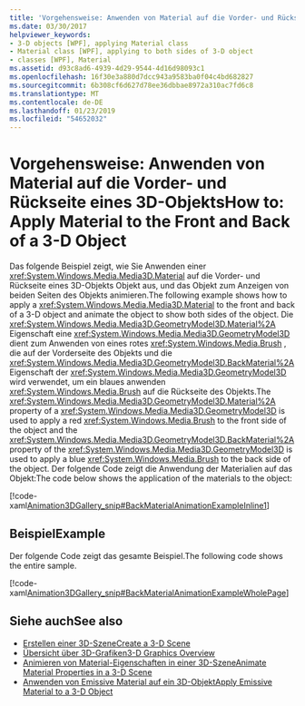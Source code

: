 ```yaml
---
title: 'Vorgehensweise: Anwenden von Material auf die Vorder- und Rückseite eines 3D-Objekts'
ms.date: 03/30/2017
helpviewer_keywords:
- 3-D objects [WPF], applying Material class
- Material class [WPF], applying to both sides of 3-D object
- classes [WPF], Material
ms.assetid: d93c8ad6-4939-4d29-9544-4d16d98093c1
ms.openlocfilehash: 16f30e3a880d7dcc943a9583ba0f04c4bd682827
ms.sourcegitcommit: 6b308cf6d627d78ee36dbbae8972a310ac7fd6c8
ms.translationtype: MT
ms.contentlocale: de-DE
ms.lasthandoff: 01/23/2019
ms.locfileid: "54652032"
---
```

# <a name="how-to-apply-material-to-the-front-and-back-of-a-3-d-object"></a><span data-ttu-id="6250f-102">Vorgehensweise: Anwenden von Material auf die Vorder- und Rückseite eines 3D-Objekts</span><span class="sxs-lookup"><span data-stu-id="6250f-102">How to: Apply Material to the Front and Back of a 3-D Object</span></span>
<span data-ttu-id="6250f-103">Das folgende Beispiel zeigt, wie Sie Anwenden einer <xref:System.Windows.Media.Media3D.Material> auf die Vorder- und Rückseite eines 3D-Objekts Objekt aus, und das Objekt zum Anzeigen von beiden Seiten des Objekts animieren.</span><span class="sxs-lookup"><span data-stu-id="6250f-103">The following example shows how to apply a <xref:System.Windows.Media.Media3D.Material> to the front and back of a 3-D object and animate the object to show both sides of the object.</span></span> <span data-ttu-id="6250f-104">Die <xref:System.Windows.Media.Media3D.GeometryModel3D.Material%2A> Eigenschaft eine <xref:System.Windows.Media.Media3D.GeometryModel3D> dient zum Anwenden von eines rotes <xref:System.Windows.Media.Brush> , die auf der Vorderseite des Objekts und die <xref:System.Windows.Media.Media3D.GeometryModel3D.BackMaterial%2A> Eigenschaft der <xref:System.Windows.Media.Media3D.GeometryModel3D> wird verwendet, um ein blaues anwenden <xref:System.Windows.Media.Brush> auf die Rückseite des Objekts.</span><span class="sxs-lookup"><span data-stu-id="6250f-104">The <xref:System.Windows.Media.Media3D.GeometryModel3D.Material%2A> property of a <xref:System.Windows.Media.Media3D.GeometryModel3D> is used to apply a red <xref:System.Windows.Media.Brush> to the front side of the object and the <xref:System.Windows.Media.Media3D.GeometryModel3D.BackMaterial%2A> property of the <xref:System.Windows.Media.Media3D.GeometryModel3D> is used to apply a blue <xref:System.Windows.Media.Brush> to the back side of the object.</span></span> <span data-ttu-id="6250f-105">Der folgende Code zeigt die Anwendung der Materialien auf das Objekt:</span><span class="sxs-lookup"><span data-stu-id="6250f-105">The code below shows the application of the materials to the object:</span></span>  
  
 [!code-xaml[Animation3DGallery_snip#BackMaterialAnimationExampleInline1](../../../../samples/snippets/csharp/VS_Snippets_Wpf/Animation3DGallery_snip/CS/BackMaterialAnimationExample.xaml#backmaterialanimationexampleinline1)]  
  
## <a name="example"></a><span data-ttu-id="6250f-106">Beispiel</span><span class="sxs-lookup"><span data-stu-id="6250f-106">Example</span></span>  
 <span data-ttu-id="6250f-107">Der folgende Code zeigt das gesamte Beispiel.</span><span class="sxs-lookup"><span data-stu-id="6250f-107">The following code shows the entire sample.</span></span>  
  
 [!code-xaml[Animation3DGallery_snip#BackMaterialAnimationExampleWholePage](../../../../samples/snippets/csharp/VS_Snippets_Wpf/Animation3DGallery_snip/CS/BackMaterialAnimationExample.xaml#backmaterialanimationexamplewholepage)]  
  
## <a name="see-also"></a><span data-ttu-id="6250f-108">Siehe auch</span><span class="sxs-lookup"><span data-stu-id="6250f-108">See also</span></span>
- [<span data-ttu-id="6250f-109">Erstellen einer 3D-Szene</span><span class="sxs-lookup"><span data-stu-id="6250f-109">Create a 3-D Scene</span></span>](../../../../docs/framework/wpf/graphics-multimedia/how-to-create-a-3-d-scene.md)
- [<span data-ttu-id="6250f-110">Übersicht über 3D-Grafiken</span><span class="sxs-lookup"><span data-stu-id="6250f-110">3-D Graphics Overview</span></span>](../../../../docs/framework/wpf/graphics-multimedia/3-d-graphics-overview.md)
- [<span data-ttu-id="6250f-111">Animieren von Material-Eigenschaften in einer 3D-Szene</span><span class="sxs-lookup"><span data-stu-id="6250f-111">Animate Material Properties in a 3-D Scene</span></span>](../../../../docs/framework/wpf/graphics-multimedia/how-to-animate-material-properties-in-a-3-d-scene.md)
- [<span data-ttu-id="6250f-112">Anwenden von Emissive Material auf ein 3D-Objekt</span><span class="sxs-lookup"><span data-stu-id="6250f-112">Apply Emissive Material to a 3-D Object</span></span>](../../../../docs/framework/wpf/graphics-multimedia/how-to-apply-emissive-material-to-a-3-d-object.md)
